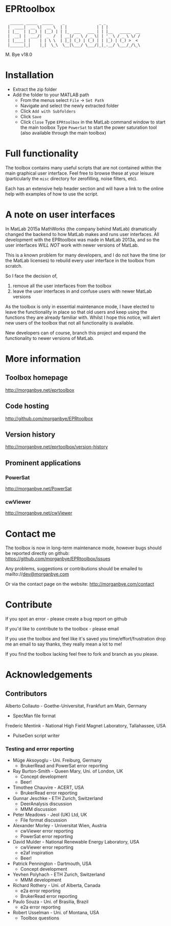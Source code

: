# EPRtoolbox
```
  ______ _____  _____    _               _ _
 |  ____|  __ \|  __ \  | |             | | |
 | |__  | |__) | |__) | | |_  ___   ___ | | |__   _____  __
 |  __| |  ___/|  _  /  | __|/ _ \ / _ \| | '_ \ / _ \ \/ /
 | |____| |    | | \ \  | |_| (_) | (_) | | |_) | (_) >  <
 |______|_|    |_|  \_\  \__|\___/ \___/|_|_.__/ \___/_/\_\
```


 M. Bye v18.0

# Installation
* Extract the zip folder
* Add the folder to your MATLAB path
    * From the menus select `File` -> `Set Path`
	* Navigate and select the newly extracted folder
	* Click `Add with Subfolders`
    * Click `Save`
	* Click `Close`
Type `EPRtoolbox` in the MatLab command window to start the main toolbox
Type `PowerSat` to start the power saturation tool
    (also available through the main toolbox)

# Full functionality
The toolbox contains many useful scripts that are not contained within the
main graphical user interface. Feel free to browse these at your leisure
(particularly the `misc` directory for zerofilling, noise filters, etc).

Each has an extensive help header section and will have a link to the online
help with examples of how to use the script.

# A note on user interfaces
In MatLab 2015a MathWorks (the company behind MatLab) dramatically changed the
backend to how MatLab makes and runs user interfaces. All development with the
EPRtoolbox was made in MatLab 2013a, and so the user interfaces *WILL NOT* work
with newer versions of MatLab.

This is a known problem for many developers, and I do not have the time (or the
MatLab licenses) to rebuild every user interface in the toolbox from scratch.

So I face the decision of,
1. remove all the user interfaces from the toolbox
2. leave the user interfaces in and confuse users with newer MatLab versions

As the toolbox is only in essential maintenance mode, I have elected to leave
the functionality in place so that old users and keep using the functions they
are already familiar with. Whilst I hope this notice, will alert new users of
the toolbox that not all functionality is available.

New developers can of course, branch this project and expand the functionality
to newer versions of MatLab.


# More information
## Toolbox homepage
http://morganbye.net/eprtoolbox

## Code hosting
http://github.com/morganbye/EPRtoolbox

## Version history
http://morganbye.net/eprtoolbox/version-history

## Prominent applications
### PowerSat
http://morganbye.net/PowerSat

### cwViewer
http://morganbye.net/cwViewer


# Contact me
The toolbox is now in long-term maintenance mode, however bugs should be
reported directly on github:
https://github.com/morganbye/EPRtoolbox/issues

Any problems, suggestions or contributions should be emailed to
mailto://dev@morganbye.com

Or via the contact page on the website:
http://morganbye.com/contact


# Contribute
If you spot an error - please create a bug report on github

If you'd like to contribute to the toolbox - please email

If you use the toolbox and feel like it's saved you time/effort/frustration
drop me an email to say thanks, they really mean a lot to me!

If you find the toolbox lacking feel free to fork and branch as you please.


# Acknowledgements

## Contributors
Alberto Collauto - Goethe-Universitat, Frankfurt am Main, Germany
* SpecMan file format

Frederic Mentink - National High Field Magnet Laboratory, Tallahassee, USA
* PulseGen script writer

### Testing and error reporting

* Müge Aksoyoglu - Uni. Freiburg, Germany
  * BrukerRead and PowerSat error reporting
* Ray Burton-Smith - Queen Mary, Uni. of London, UK
  * Concept development
  * Beer!
* Timothee Chauvire - ACERT, USA
  * BrukerRead error reporting
* Gunnar Jeschke - ETH Zurich, Switzerland
  * DeerAnalysis discussion
  * MMM discussion
* Peter Meadows - Jeol (UK) Ltd, UK
  * File format discussion
* Alexander Morley - Universitat Wien, Austria
  * cwViewer error reporting
  * PowerSat error reporting
* David Mulder - National Renewable Energy Laboratory, USA
  * cwViewer error reporting
  * e2af inspiration
  * Beer!
* Patrick Pennington - Dartmouth, USA
  * Concept development
* Yevhen Polyhach - ETH Zurich, Switzerland
  * MMM development
* Richard Rothery - Uni. of Alberta, Canada
  * e2a error reporting
  * BrukerRead error reporting
* Paulo Souza -  Uni. of Brasilia, Brazil
  * e2a error reporting
* Robert Usselman - Uni. of Montana, USA
  * Toolbox questions
